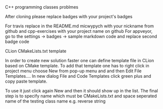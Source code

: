 ﻿C++ programming classes problmes




After cloning please replace badges with your project's badges

For travis replace in the README.md micwypych with your nickname from github and cpp-exercises with your project name on github
For appveyor, go to the settings -> badges -> sample markdown code and replace second badge code


CLion CMakeLists.txt template

In order to create new solution faster one can define template file 
in CLion based on CMake template.
To add that template one has to right click in project menu choose
New from pop-up menu and and then Edit File Templates.... In new dialog
File and Code Templates click green plus and copy paste template. 

To use it just click again New and then it should show up in the list. 
The final step is to specify name which must be CMakeLists.txt and space seperated
name of the testing class name e.g. reverse string
